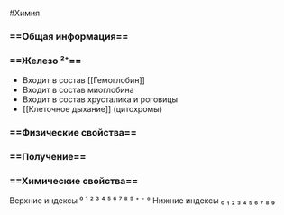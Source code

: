 #Химия 
### ==Общая информация==
### ==Железо ²⁺==
- Входит в состав [[Гемоглобин]]
- Входит в состав миоглобина
- Входит в состав хрусталика и роговицы
- [[Клеточное дыхание]] (цитохромы)
### ==Физические свойства==
### ==Получение==
### ==Химические свойства==

Верхние индексы ⁰ ¹ ² ³ ⁴ ⁵ ⁶ ⁷ ⁸ ⁹ ⁺ ⁻ °
Нижние индексы ₀ ₁ ₂ ₃ ₄ ₅ ₆ ₇ ₈ ₉ 